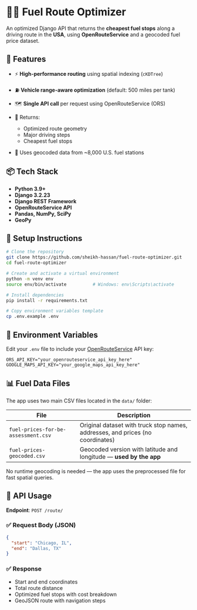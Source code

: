 # 🚗⛽ Fuel Route Optimizer

An optimized Django API that returns the **cheapest fuel stops** along a driving route in the **USA**, using **OpenRouteService** and a geocoded fuel price dataset.


## 🔧 Features

* ⚡ **High-performance routing** using spatial indexing (`cKDTree`)
* ⛽ **Vehicle range-aware optimization** (default: 500 miles per tank)
* 🗺️ **Single API call** per request using OpenRouteService (ORS)
* 🧭 Returns:

  * Optimized route geometry
  * Major driving steps
  * Cheapest fuel stops
* 📍 Uses geocoded data from \~8,000 U.S. fuel stations


## 📦 Tech Stack

* **Python 3.9+**
* **Django 3.2.23**
* **Django REST Framework**
* **OpenRouteService API**
* **Pandas, NumPy, SciPy**
* **GeoPy**


## 🚀 Setup Instructions

```bash
# Clone the repository
git clone https://github.com/sheikh-hassan/fuel-route-optimizer.git
cd fuel-route-optimizer

# Create and activate a virtual environment
python -m venv env
source env/bin/activate          # Windows: env\Scripts\activate

# Install dependencies
pip install -r requirements.txt

# Copy environment variables template
cp .env.example .env
```


## 🔐 Environment Variables

Edit your `.env` file to include your [OpenRouteService](https://openrouteservice.org/dev/#/signup) API key:

```env
ORS_API_KEY="your_openrouteservice_api_key_here"
GOOGLE_MAPS_API_KEY="your_google_maps_api_key_here"
```


## 📊 Fuel Data Files

The app uses two main CSV files located in the `data/` folder:

| File                                | Description                                                                    |
| ----------------------------------- | ------------------------------------------------------------------------------ |
| `fuel-prices-for-be-assessment.csv` | Original dataset with truck stop names, addresses, and prices (no coordinates) |
| `fuel-prices-geocoded.csv`          | Geocoded version with latitude and longitude — **used by the app**             |

No runtime geocoding is needed — the app uses the preprocessed file for fast spatial queries.

## 🧪 API Usage

**Endpoint**: `POST /route/`

### ✅ Request Body (JSON)

```json
{
  "start": "Chicago, IL",
  "end": "Dallas, TX"
}
```

### ✅ Response

* Start and end coordinates
* Total route distance
* Optimized fuel stops with cost breakdown
* GeoJSON route with navigation steps
